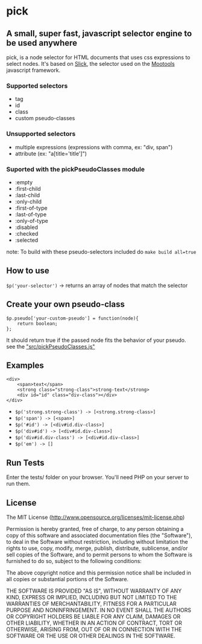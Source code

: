 pick
====
A small, super fast, javascript selector engine to be used anywhere
-------------------------------------------------------------------

pick, is a node selector for HTML documents that uses css expressions to select nodes.
It's based on [Slick](https://github.com/mootools/slick), the selector used on the [Mootools](http://mootools.net) javascript framework.

### Supported selectors
* tag
* id
* class
* custom pseudo-classes

### Unsupported selectors
* multiple expressions (expressions with comma, ex: "div, span")
* attribute (ex: "a[title='title']")

### Suported with the pickPseudoClasses module
* :empty
* :first-child
* :last-child
* :only-child
* :first-of-type
* :last-of-type
* :only-of-type
* :disabled
* :checked
* :selected

note: To build with these pseudo-selectors included do `make build all=true`

How to use
----------

`$p('your-selector')` -> returns an array of nodes that match the selector

Create your own pseudo-class
--------------------------------

	$p.pseudo['your-custom-pseudo'] = function(node){
		return boolean;
	};

It should return true if the passed node fits the behavior of your pseudo. see the ["src/pickPseudoClasses.js"](https://github.com/fabiomcosta/pick/blob/master/src/pickPseudoClasses.js)

Examples
--------

	<div>
		<span>text</span>
		<strong class="strong-class">strong-text</strong>
		<div id="id" class="div-class"></div>
	</div>

* `$p('strong.strong-class') -> [<strong.strong-class>]`
* `$p('span') -> [<span>]`
* `$p('#id') -> [<div#id.div-class>]`
* `$p('div#id') -> [<div#id.div-class>]`
* `$p('div#id.div-class') -> [<div#id.div-class>]`
* `$p('em') -> []`

Run Tests
---------

Enter the tests/ folder on your browser.
You'll need PHP on your server to run them.

License
-------

The MIT License (http://www.opensource.org/licenses/mit-license.php)

Permission is hereby granted, free of charge, to any person
obtaining a copy of this software and associated documentation
files (the "Software"), to deal in the Software without
restriction, including without limitation the rights to use,
copy, modify, merge, publish, distribute, sublicense, and/or sell
copies of the Software, and to permit persons to whom the
Software is furnished to do so, subject to the following
conditions:

The above copyright notice and this permission notice shall be
included in all copies or substantial portions of the Software.

THE SOFTWARE IS PROVIDED "AS IS", WITHOUT WARRANTY OF ANY KIND,
EXPRESS OR IMPLIED, INCLUDING BUT NOT LIMITED TO THE WARRANTIES
OF MERCHANTABILITY, FITNESS FOR A PARTICULAR PURPOSE AND
NONINFRINGEMENT. IN NO EVENT SHALL THE AUTHORS OR COPYRIGHT
HOLDERS BE LIABLE FOR ANY CLAIM, DAMAGES OR OTHER LIABILITY,
WHETHER IN AN ACTION OF CONTRACT, TORT OR OTHERWISE, ARISING
FROM, OUT OF OR IN CONNECTION WITH THE SOFTWARE OR THE USE OR
OTHER DEALINGS IN THE SOFTWARE.
